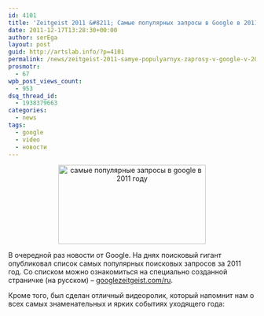 ```yaml
---
id: 4101
title: 'Zeitgeist 2011 &#8211; Самые популярных запросы в Google в 2011 году'
date: 2011-12-17T13:28:30+00:00
author: serEga
layout: post
guid: http://artslab.info/?p=4101
permalink: /news/zeitgeist-2011-samye-populyarnyx-zaprosy-v-google-v-2011-godu/
prosmotr:
  - 67
wpb_post_views_count:
  - 953
dsq_thread_id:
  - 1938379663
categories:
  - news
tags:
  - google
  - video
  - новости
---
```

<center>
  <a href="{{site.img_cdn}}/google_zeitgeist1.jpg"><img src="{{site.img_cdn}}/google_zeitgeist1-300x161.jpg" alt="самые популярные запросы в google в 2011 году" title="google_zeitgeist" width="300" height="161" class="alignnone size-medium wp-image-4105" /></a>
</center>

В очередной раз новости от Google. На днях поисковый гигант опубликовал список самых популярных поисковых запросов за 2011 год. Со списком можно ознакомиться на специально созданной страничке (на русском) &#8211; [googlezeitgeist.com/ru](http://www.googlezeitgeist.com/ru).

Кроме того, был сделан отличный видеоролик, который напомнит нам о всех самых знаменательных и ярких событиях уходящего года:

<center>
</center>